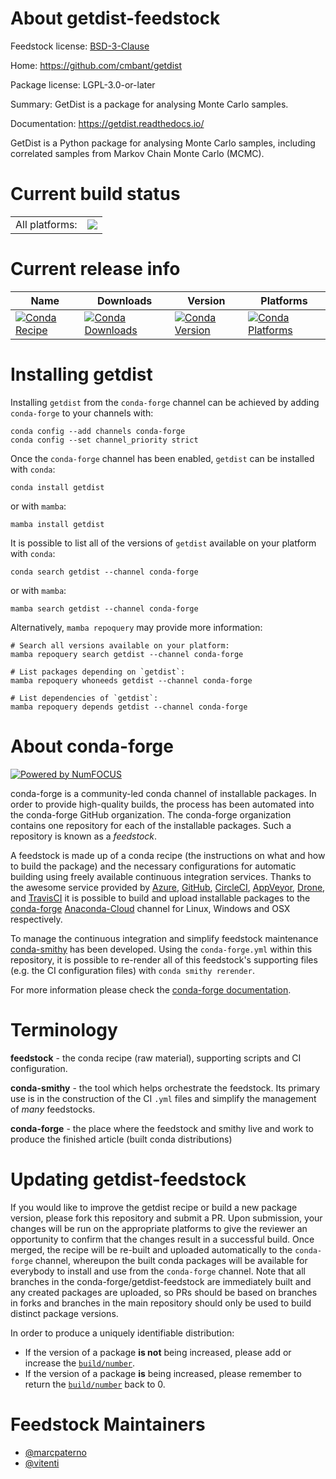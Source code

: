 About getdist-feedstock
=======================

Feedstock license: [BSD-3-Clause](https://github.com/conda-forge/getdist-feedstock/blob/main/LICENSE.txt)

Home: https://github.com/cmbant/getdist

Package license: LGPL-3.0-or-later

Summary: GetDist is a package for analysing Monte Carlo samples.

Documentation: https://getdist.readthedocs.io/

GetDist is a Python package for analysing Monte Carlo samples, including
correlated samples from Markov Chain Monte Carlo (MCMC).


Current build status
====================


<table><tr><td>All platforms:</td>
    <td>
      <a href="https://dev.azure.com/conda-forge/feedstock-builds/_build/latest?definitionId=17279&branchName=main">
        <img src="https://dev.azure.com/conda-forge/feedstock-builds/_apis/build/status/getdist-feedstock?branchName=main">
      </a>
    </td>
  </tr>
</table>

Current release info
====================

| Name | Downloads | Version | Platforms |
| --- | --- | --- | --- |
| [![Conda Recipe](https://img.shields.io/badge/recipe-getdist-green.svg)](https://anaconda.org/conda-forge/getdist) | [![Conda Downloads](https://img.shields.io/conda/dn/conda-forge/getdist.svg)](https://anaconda.org/conda-forge/getdist) | [![Conda Version](https://img.shields.io/conda/vn/conda-forge/getdist.svg)](https://anaconda.org/conda-forge/getdist) | [![Conda Platforms](https://img.shields.io/conda/pn/conda-forge/getdist.svg)](https://anaconda.org/conda-forge/getdist) |

Installing getdist
==================

Installing `getdist` from the `conda-forge` channel can be achieved by adding `conda-forge` to your channels with:

```
conda config --add channels conda-forge
conda config --set channel_priority strict
```

Once the `conda-forge` channel has been enabled, `getdist` can be installed with `conda`:

```
conda install getdist
```

or with `mamba`:

```
mamba install getdist
```

It is possible to list all of the versions of `getdist` available on your platform with `conda`:

```
conda search getdist --channel conda-forge
```

or with `mamba`:

```
mamba search getdist --channel conda-forge
```

Alternatively, `mamba repoquery` may provide more information:

```
# Search all versions available on your platform:
mamba repoquery search getdist --channel conda-forge

# List packages depending on `getdist`:
mamba repoquery whoneeds getdist --channel conda-forge

# List dependencies of `getdist`:
mamba repoquery depends getdist --channel conda-forge
```


About conda-forge
=================

[![Powered by
NumFOCUS](https://img.shields.io/badge/powered%20by-NumFOCUS-orange.svg?style=flat&colorA=E1523D&colorB=007D8A)](https://numfocus.org)

conda-forge is a community-led conda channel of installable packages.
In order to provide high-quality builds, the process has been automated into the
conda-forge GitHub organization. The conda-forge organization contains one repository
for each of the installable packages. Such a repository is known as a *feedstock*.

A feedstock is made up of a conda recipe (the instructions on what and how to build
the package) and the necessary configurations for automatic building using freely
available continuous integration services. Thanks to the awesome service provided by
[Azure](https://azure.microsoft.com/en-us/services/devops/), [GitHub](https://github.com/),
[CircleCI](https://circleci.com/), [AppVeyor](https://www.appveyor.com/),
[Drone](https://cloud.drone.io/welcome), and [TravisCI](https://travis-ci.com/)
it is possible to build and upload installable packages to the
[conda-forge](https://anaconda.org/conda-forge) [Anaconda-Cloud](https://anaconda.org/)
channel for Linux, Windows and OSX respectively.

To manage the continuous integration and simplify feedstock maintenance
[conda-smithy](https://github.com/conda-forge/conda-smithy) has been developed.
Using the ``conda-forge.yml`` within this repository, it is possible to re-render all of
this feedstock's supporting files (e.g. the CI configuration files) with ``conda smithy rerender``.

For more information please check the [conda-forge documentation](https://conda-forge.org/docs/).

Terminology
===========

**feedstock** - the conda recipe (raw material), supporting scripts and CI configuration.

**conda-smithy** - the tool which helps orchestrate the feedstock.
                   Its primary use is in the construction of the CI ``.yml`` files
                   and simplify the management of *many* feedstocks.

**conda-forge** - the place where the feedstock and smithy live and work to
                  produce the finished article (built conda distributions)


Updating getdist-feedstock
==========================

If you would like to improve the getdist recipe or build a new
package version, please fork this repository and submit a PR. Upon submission,
your changes will be run on the appropriate platforms to give the reviewer an
opportunity to confirm that the changes result in a successful build. Once
merged, the recipe will be re-built and uploaded automatically to the
`conda-forge` channel, whereupon the built conda packages will be available for
everybody to install and use from the `conda-forge` channel.
Note that all branches in the conda-forge/getdist-feedstock are
immediately built and any created packages are uploaded, so PRs should be based
on branches in forks and branches in the main repository should only be used to
build distinct package versions.

In order to produce a uniquely identifiable distribution:
 * If the version of a package **is not** being increased, please add or increase
   the [``build/number``](https://docs.conda.io/projects/conda-build/en/latest/resources/define-metadata.html#build-number-and-string).
 * If the version of a package **is** being increased, please remember to return
   the [``build/number``](https://docs.conda.io/projects/conda-build/en/latest/resources/define-metadata.html#build-number-and-string)
   back to 0.

Feedstock Maintainers
=====================

* [@marcpaterno](https://github.com/marcpaterno/)
* [@vitenti](https://github.com/vitenti/)

